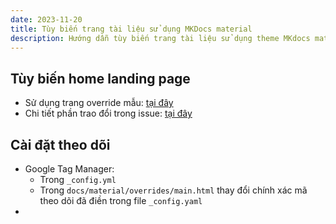 ```yaml
---
date: 2023-11-20
title: Tùy biến trang tài liệu sử dụng MKDocs material
description: Hướng dẫn tùy biến trang tài liệu sử dụng theme MKdocs material chi tiết.
---
```


## Tùy biến home landing page
- Sử dụng trang override mẫu: [tại đây](https://github.com/binbashar/le-ref-architecture-doc/blob/master/material/overrides/home.html)
- Chi tiết phần trao đổi trong issue: [tại đây](https://github.com/squidfunk/mkdocs-material/issues/1996)

## Cài đặt theo dõi
- Google Tag Manager:
	- Trong `_config.yml`
	- Trong `docs/material/overrides/main.html` thay đổi chính xác mã theo dõi đã điền trong file `_config.yaml`
- 